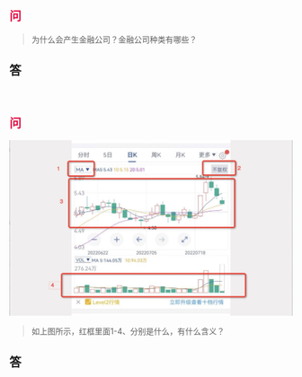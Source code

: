 ## <span style="color: #e21046">问</span>
> 为什么会产生金融公司？金融公司种类有哪些？  
## 答

<br>

## <span style="color: #e21046">问</span>
![K线图](./img/2022年07月25日11-16-08.jpg)  
> 如上图所示，红框里面1-4、分别是什么，有什么含义？
## 答
<br>